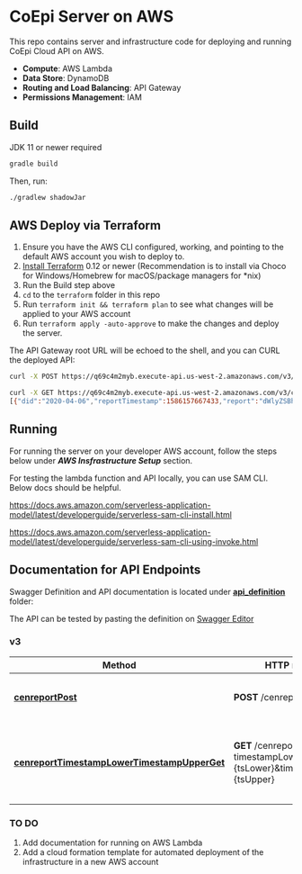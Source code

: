 # CoEpi Server on AWS

This repo contains server and infrastructure code for deploying and running
CoEpi Cloud API on AWS.

* **Compute**: AWS Lambda
* **Data Store**: DynamoDB
* **Routing and Load Balancing**: API Gateway
* **Permissions Management**: IAM

## Build

JDK 11 or newer required

```sh
gradle build
```

Then, run:

```sh
./gradlew shadowJar
```

## AWS Deploy via Terraform

1. Ensure you have the AWS CLI configured, working, and pointing to the default AWS
   account you wish to deploy to.
2. [Install Terraform](https://www.terraform.io/downloads.html) 0.12 or newer
   (Recommendation is to install via Choco for Windows/Homebrew for macOS/package managers for
   *nix)
3. Run the Build step above
4. `cd` to the `terraform` folder in this repo
5. Run `terraform init && terraform plan` to see what changes will be applied to
   your AWS account
6. Run `terraform apply -auto-approve` to make the changes and deploy the
   server.

The API Gateway root URL will be echoed to the shell, and you can CURL the
deployed API:

```sh
curl -X POST https://q69c4m2myb.execute-api.us-west-2.amazonaws.com/v3/cenreport -d '{ "report": "dWlyZSBhdXRob3JgdsF0aW9uLgo=", "cenKeys": [ "baz", "das" ]}'

curl -X GET https://q69c4m2myb.execute-api.us-west-2.amazonaws.com/v3/cenreport
[{"did":"2020-04-06","reportTimestamp":1586157667433,"report":"dWlyZSBhdXRob3JpemF0aW9uLgo=","cenKeys":["bar","foo"]},{"did":"2020-04-06","reportTimestamp":1586158348099,"report":"dWlyZSBhdXRob3JpemF0aW9uLgo=","cenKeys":["bar","foo"]},{"did":"2020-04-06","reportTimestamp":1586158404001,"report":"dWlyZSBhdXRob3JgdsF0aW9uLgo=","cenKeys":["baz","das"]}]
```

## Running

For running the server on your developer AWS account, follow the steps
below under ***AWS Insfrastructure Setup*** section.

For testing the lambda function and API locally, you can use SAM CLI. Below docs should be helpful.

https://docs.aws.amazon.com/serverless-application-model/latest/developerguide/serverless-sam-cli-install.html

https://docs.aws.amazon.com/serverless-application-model/latest/developerguide/serverless-sam-cli-using-invoke.html 

## Documentation for API Endpoints

Swagger Definition and API documentation is located
under [**api_definition**](api_definition/coepi_api_0.3.0.yml) folder:

The API can be tested by pasting the definition on [Swagger Editor](http://editor.swagger.io/)

### v3
Method | HTTP request | Description
------------- | ------------- | -------------
[**cenreportPost**](docs/DefaultApi.md#cenreportpost) | **POST** /cenreport | Submit symptom or infection report
[**cenreportTimestampLowerTimestampUpperGet**](docs/DefaultApi.md#cenreporttimestamplowertimestampupperget) | **GET** /cenreport?timestampLower={tsLower}&timestampUpper={tsUpper} | Returns a list of reports generated between a timestamp range

### TO DO

1. Add documentation for running on AWS Lambda
2. Add a cloud formation template for automated deployment of the infrastructure in a new AWS account
